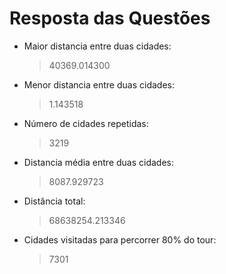 # Resposta das Questões

+  Maior distancia entre duas cidades:
   
   > 40369.014300
   
+  Menor distancia entre duas cidades:
   
   > 1.143518
   
+  Número de cidades repetidas:
   
   > 3219
   
+  Distancia média entre duas cidades:
   
   > 8087.929723
   
+  Distância total:
   
   > 68638254.213346
   
+  Cidades visitadas para percorrer 80% do tour:
   
   > 7301
